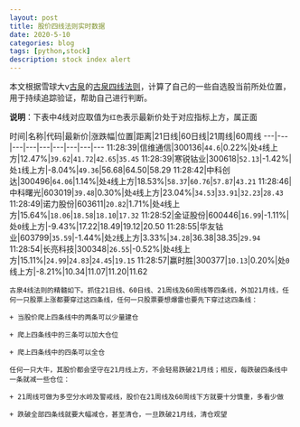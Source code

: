 ```yaml
---
layout: post
title: 股价四线法则实时数据
date: 2020-5-10
categories: blog
tags: [python,stock]
description: stock index alert
---
```



本文根据雪球大v[古泉](https://xueqiu.com/u/7148646888)的[古泉四线法则](https://xueqiu.com/7148646888/130498192)，计算了自己的一些自选股当前所处位置，用于持续追踪验证，帮助自己进行判断。

**说明**：下表中4线对应取值为`红色`表示最新价处于对应指标上方，属正面

时间|名称|代码|最新价|涨跌幅|位置|距离|21日线|60日线|21周线|60周线
---|---|---|---|---|---|---|---|---
11:28:39|信维通信|300136|`44.6`|0.22%|处`4`线上方|12.47%|`39.62`|`41.72`|`42.65`|`35.45`
11:28:39|寒锐钴业|300618|`52.13`|-1.42%|处`1`线上方|-8.04%|`49.36`|56.68|64.50|58.29
11:28:42|中科创达|300496|`64.06`|1.14%|处`4`线上方|18.53%|`58.37`|`60.76`|`57.87`|`43.21`
11:28:46|中科曙光|603019|`39.48`|0.30%|处`4`线上方|23.04%|`34.53`|`33.91`|`32.23`|`28.43`
11:28:49|诺力股份|603611|`20.82`|1.71%|处`4`线上方|15.64%|`18.06`|`18.58`|`18.10`|`17.32`
11:28:52|金证股份|600446|`16.99`|-1.11%|处`0`线上方|-9.43%|17.22|18.49|19.12|20.50
11:28:55|华友钴业|603799|`35.59`|-1.44%|处`2`线上方|3.33%|`34.28`|36.38|38.35|`29.94`
11:28:54|长亮科技|300348|`26.55`|-0.52%|处`4`线上方|15.11%|`24.99`|`24.83`|`24.45`|`19.15`
11:28:57|赢时胜|300377|`10.13`|0.20%|处`0`线上方|-8.21%|10.34|11.07|11.20|11.62

```
古泉4线法则的精髓如下。抓住21日线、60日线、21周线及60周线等四条线，外加21月线，任何一只股票上涨都要穿过这四条线，任何一只股票要想爆雷也要先下穿过这四条线：

+ 当股价爬上四条线中的两条可以少量建仓

+ 爬上四条线中的三条可以加大仓位

+ 爬上四条线中的四条可以全仓

任何一只大牛，其股价都会坚守在21月线上方，不会轻易跌破21月线；相反，每跌破四条线中一条就减一些仓位：

+ 21周线可做为多空分水岭及警戒线，股价在21周线及60周线下方就要十分慎重，多看少做

+ 跌破全部四条线就要大幅减仓，甚至清仓，一旦跌破21月线，清仓观望
```